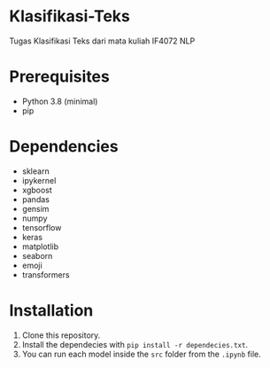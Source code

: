 # Klasifikasi-Teks
Tugas Klasifikasi Teks dari mata kuliah IF4072 NLP

# Prerequisites
- Python 3.8 (minimal)
- pip

# Dependencies
- sklearn
- ipykernel
- xgboost
- pandas
- gensim
- numpy
- tensorflow
- keras
- matplotlib
- seaborn
- emoji
- transformers

# Installation
1. Clone this repository.
2. Install the dependecies with `pip install -r dependecies.txt`.
3. You can run each model inside the `src` folder from the `.ipynb` file.